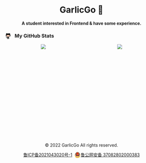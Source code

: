 <!-- # GarlicGo.com -->

<h1 align="center">GarlicGo 👋</h1>

<p align="center"><b>A student interested in Frontend &amp; have some experience.</b></p>
<p align="center">
</p>

### <img src="./images/octocat.png" height="20" width="20" align="absmiddle">&nbsp;&nbsp; My GitHub Stats
<div style="display: flex; justify-content: space-around;">
  <img src="https://github-readme-stats.vercel.app/api/top-langs/?username=garlicgo&hide_border=true">
  <img height="280" src="https://pic2.zhimg.com/v2-28020003d4a493c78d8202ba6c35f179_b.webp">
</div>
<p>&nbsp;</p>

<!-- Footer -->
<div align="center">
    <p>© 2022 GarlicGo All rights reserved.</p>
    <div style="display: flex; justify-content: center; line-height:20px">
        <a href="https://beian.miit.gov.cn/" target="_blank">鲁ICP备2021043020号-1</a>&nbsp;&nbsp;
        <img src="./images/beian.png">
        <a href="http://www.beian.gov.cn/portal/registerSystemInfo?recordcode=37082802000383" target="_blank">鲁公网安备 37082802000383</a>
    </div>
</div>

